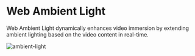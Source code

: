 # Web Ambient Light

Web Ambient Light dynamically enhances video immersion by extending ambient lighting based on the video content in real-time.

![ambient-light](https://github.com/user-attachments/assets/c74a3a19-7481-4823-aaf4-be4a90fc576d)
